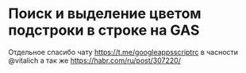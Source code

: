 # Поиск и выделение цветом подстроки в строке на GAS

Отдельное спасибо чату https://t.me/googleappsscriptrc в часности @vitalich а так же https://habr.com/ru/post/307220/
